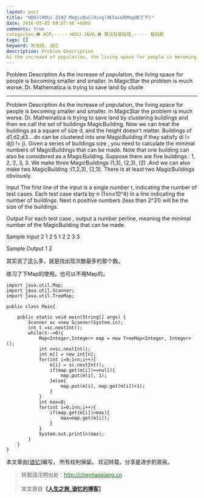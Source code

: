 ```yaml
---
layout: post
title: "HDOJ(HDU) 2192 MagicBuilding(用Java的Map做了下)"
date: 2016-05-05 09:07:46 +0800
comments: true
categories:❶ ACM,----- HDOJ-JAVA,❺ 算法及基础题,----- 基础题
tags: []
keyword: 陈浩翔, 谙忆
description: Problem Description 
As the increase of population, the living space for people is becoming smaller and smaller. In MagicStar the problem is much worse. Dr. Mathematica is trying to save land by cluste 
---
```



Problem Description 
As the increase of population, the living space for people is becoming smaller and smaller. In MagicStar the problem is much worse. Dr. Mathematica is trying to save land by cluste
<!-- more -->
----------

Problem Description
As the increase of population, the living space for people is becoming smaller and smaller. In MagicStar the problem is much worse. Dr. Mathematica is trying to save land by clustering buildings and then we call the set of buildings MagicBuilding. Now we can treat the buildings as a square of size d, and the height doesn't matter. Buildings of d1,d2,d3....dn can be clustered into one MagicBuilding if they satisfy di != dj(i != j). 
Given a series of buildings size , you need to calculate the minimal numbers of MagicBuildings that can be made. Note that one building can also be considered as a MagicBuilding.
Suppose there are five buildings : 1, 2, 2, 3, 3. We make three MagicBuildings (1,3), (2,3), (2) .And we can also make two MagicBuilding :(1,2,3), (2,3). There is at least two MagicBuildings obviously. 
 

Input
The first line of the input is a single number t, indicating the number of test cases.
Each test case starts by n (1≤n≤10^4) in a line indicating the number of buildings. Next n positive numbers (less than 2^31) will be the size of the buildings.
 

Output
For each test case , output a number perline, meaning the minimal number of the MagicBuilding that can be made.
 

Sample Input
2
1
2 
5
1 2 2 3 3
 

Sample Output
1
2


其实说了这么多，就是找出现次数最多的那个数。

练习了下Map的使用。也可以不用Map的。

```
import java.util.Map;
import java.util.Scanner;
import java.util.TreeMap;

public class Main{

	public static void main(String[] args) {
		Scanner sc =new Scanner(System.in);
		int t =sc.nextInt();
		while(t-->0){
			Map<Integer,Integer> map = new TreeMap<Integer, Integer>();
			int n=sc.nextInt();
			int m[] = new int[n];
			for(int i=0;i<n;i++){
				m[i] = sc.nextInt();
				if(map.get(m[i])==null){
					map.put(m[i], 1);
				}else{
					map.put(m[i], map.get(m[i])+1);
				}
			}
			int max=0;
			for(int i=0;i<n;i++){
				if(map.get(m[i])>max){
					max=map.get(m[i]);
				}
			}
			System.out.println(max);
		}
	}
}

```




本文章由<a href="http://chenhaoxiang.cn/">[谙忆]</a>编写， 所有权利保留。 
欢迎转载，分享是进步的源泉。
<blockquote cite='陈浩翔'>
<p background-color='#D3D3D3'>转载请注明出处：<a href='http://chenhaoxiang.cn'><font color="green">http://chenhaoxiang.cn</font></a><br><br>
本文源自<strong>【<a href='http://chenhaoxiang.cn' target='_blank'>人生之旅_谙忆的博客</a>】</strong></p>
</blockquote>
